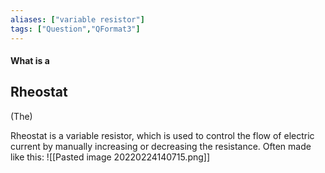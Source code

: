 ```yaml
---
aliases: ["variable resistor"]
tags: ["Question","QFormat3"]
---
```


#### What is a
## Rheostat
(The)

Rheostat is a variable resistor, which is used to control the flow of electric current by manually increasing or decreasing the resistance. Often made like this:
![[Pasted image 20220224140715.png]]